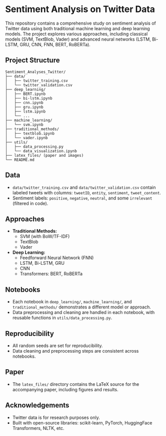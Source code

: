 # Sentiment Analysis on Twitter Data

This repository contains a comprehensive study on sentiment analysis of Twitter data using both traditional machine learning and deep learning models. The project explores various approaches, including classical models (SVM, TextBlob, Vader) and advanced neural networks (LSTM, Bi-LSTM, GRU, CNN, FNN, BERT, RoBERTa).

## Project Structure

```
Sentiment_Analyses_Twitter/
├── data/
│   ├── twitter_training.csv
│   └── twitter_validation.csv
├── deep_learning/
│   ├── BERT.ipynb
│   ├── bi-lstm.ipynb
│   ├── cnn.ipynb
│   ├── gru.ipynb
│   ├── lstm.ipynb
│   └── ...
├── machine_learning/
│   └── svm.ipynb
├── traditional_methods/
│   ├── textblob.ipynb
│   └── vader.ipynb
├── utils/
│   ├── data_processing.py
│   └── data_visualization.ipynb
├── latex_files/ (paper and images)
└── README.md
```

## Data
- `data/twitter_training.csv` and `data/twitter_validation.csv` contain labeled tweets with columns: `tweetID`, `entity`, `sentiment`, `tweet_content`.
- Sentiment labels: `positive`, `negative`, `neutral`, and some `irrelevant` (filtered in code).

## Approaches
- **Traditional Methods:**
  - SVM (with BoW/TF-IDF)
  - TextBlob
  - Vader
- **Deep Learning:**
  - Feedforward Neural Network (FNN)
  - LSTM, Bi-LSTM, GRU
  - CNN
  - Transformers: BERT, RoBERTa

## Notebooks
- Each notebook in `deep_learning/`, `machine_learning/`, and `traditional_methods/` demonstrates a different model or approach.
- Data preprocessing and cleaning are handled in each notebook, with reusable functions in `utils/data_processing.py`.

## Reproducibility
- All random seeds are set for reproducibility.
- Data cleaning and preprocessing steps are consistent across notebooks.

## Paper
- The `latex_files/` directory contains the LaTeX source for the accompanying paper, including figures and results.

## Acknowledgements
- Twitter data is for research purposes only.
- Built with open-source libraries: scikit-learn, PyTorch, HuggingFace Transformers, NLTK, etc.

